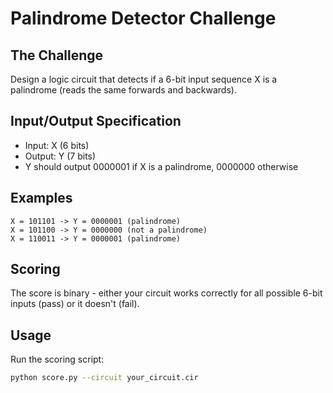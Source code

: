# Palindrome Detector Challenge

## The Challenge
Design a logic circuit that detects if a 6-bit input sequence X is a palindrome (reads the same forwards and backwards).

## Input/Output Specification
- Input: X (6 bits)
- Output: Y (7 bits)
- Y should output 0000001 if X is a palindrome, 0000000 otherwise

## Examples
```
X = 101101 -> Y = 0000001 (palindrome)
X = 101100 -> Y = 0000000 (not a palindrome)
X = 110011 -> Y = 0000001 (palindrome)
```

## Scoring
The score is binary - either your circuit works correctly for all possible 6-bit inputs (pass) or it doesn't (fail).

## Usage
Run the scoring script:
```bash
python score.py --circuit your_circuit.cir
```

